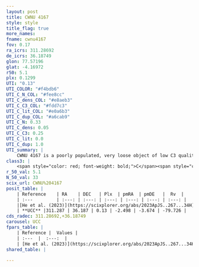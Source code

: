 ```yaml
---
layout: post
title: CWNU 4167
style: style
title_flag: true
more_names: 
fname: cwnu4167
fov: 0.17
ra_icrs: 311.28692
de_icrs: 36.18749
glon: 77.57196
glat: -4.16972
r50: 5.1
plx: 0.1299
UTI: "0.13"
UTI_COLOR: "#f4bdb6"
UTI_C_N_COL: "#fee8cc"
UTI_C_dens_COL: "#e8aeb3"
UTI_C_C3_COL: "#fdd7c3"
UTI_C_lit_COL: "#e0a6b3"
UTI_C_dup_COL: "#a6cab9"
UTI_C_N: 0.33
UTI_C_dens: 0.05
UTI_C_C3: 0.25
UTI_C_lit: 0.0
UTI_C_dup: 1.0
UTI_summary: |
    CWNU 4167 is a poorly populated, very loose object of low C3 quality. It was recently reported in the literature.
class3: |
    <span style="color: red; font-weight: bold;">C</span><span style="color: red; font-weight: bold;">C</span>
r_50_val: 5.1
N_50_val: 33
scix_url: CWNU%204167
posit_table: |
    | Reference    | RA    | DEC   | Plx  | pmRA  | pmDE   |  Rv  |
    | :---         | :---: | :---: | :---: | :---: | :---: | :---: |
    |[He et al. (2023)](https://scixplorer.org/abs/2023ApJS..267...34H) | 311.304 | 36.203 | 0.121 | -2.47 | -3.678 | -86.7 |
    | **UCC** |311.287 | 36.187 | 0.13 | -2.498 | -3.674 | -79.726 | 
cds_radec: 311.28692,+36.18749
carousel: UCC
fpars_table: |
    | Reference |  Values |
    | :---  |  :---:  |
    | [He et al. (2023)](https://scixplorer.org/abs/2023ApJS..267...34H) | `A0=1.85, m-M=14.45, logA=9.2` |
shared_table: |
    
---
```

